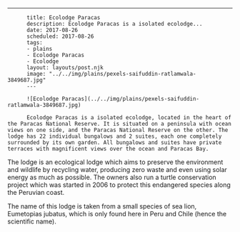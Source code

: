 ---
          title: Ecolodge Paracas
          description: Ecolodge Paracas is a isolated ecolodge...
          date: 2017-08-26
          scheduled: 2017-08-26
          tags:
          - plains
          - Ecolodge Paracas
          - Ecolodge
          layout: layouts/post.njk
          image: "../../img/plains/pexels-saifuddin-ratlamwala-3849687.jpg"
          ---
          
          ![Ecolodge Paracas](../../img/plains/pexels-saifuddin-ratlamwala-3849687.jpg)
          
          Ecolodge Paracas is a isolated ecolodge, located in the heart of the Paracas National Reserve. It is situated on a peninsula with ocean views on one side, and the Paracas National Reserve on the other. The lodge has 22 individual bungalows and 2 suites, each one completely surrounded by its own garden. All bungalows and suites have private terraces with magnificent views over the ocean and Paracas Bay.

The lodge is an ecological lodge which aims to preserve the environment and wildlife by recycling water, producing zero waste and even using solar energy as much as possible. The owners also run a turtle conservation project which was started in 2006 to protect this endangered species along the Peruvian coast.

The name of this lodge is taken from a small species of sea lion, Eumetopias jubatus, which is only found here in Peru and Chile (hence the scientific name).
